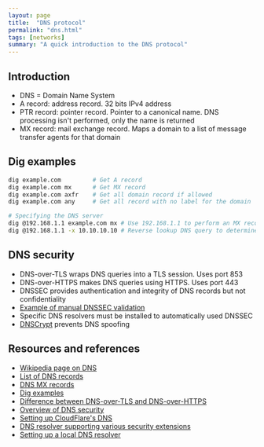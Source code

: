 ```yaml
---
layout: page
title:  "DNS protocol"
permalink: "dns.html"
tags: [networks]
summary: "A quick introduction to the DNS protocol"
---
```


## Introduction
* DNS = Domain Name System
* A record: address record. 32 bits IPv4 address
* PTR record: pointer record. Pointer to a canonical name. DNS processing isn't
  performed, only the name is returned
* MX record: mail exchange record. Maps a domain to a list of message transfer
  agents for that domain


## Dig examples
```bash
dig example.com         # Get A record
dig example.com mx      # Get MX record
dig example.com axfr    # Get all domain record if allowed
dig example.com any     # Get all record with no label for the domain

# Specifying the DNS server
dig @192.168.1.1 example.com mx # Use 192.168.1.1 to perform an MX record query
dig @192.168.1.1 -x 10.10.10.10 # Reverse lookup DNS query to determine the name
```


## DNS security
* DNS-over-TLS wraps DNS queries into a TLS session. Uses port 853
* DNS-over-HTTPS makes DNS queries using HTTPS. Uses port 443
* DNSSEC provides authentication and integrity of DNS records but not
  confidentiality
* [Example of manual DNSSEC validation](https://wiki.archlinux.org/index.php/DNSSEC#Basic_DNSSEC_validation)
* Specific DNS resolvers must be installed to automatically used DNSSEC
* [DNSCrypt](https://dnscrypt.info/) prevents DNS spoofing


## Resources and references
* [Wikipedia page on DNS](https://en.wikipedia.org/wiki/Domain_Name_System)
* [List of DNS records](https://en.wikipedia.org/wiki/List_of_DNS_record_types)
* [DNS MX records](https://en.wikipedia.org/wiki/MX_record)
* [Dig examples](https://www.thegeekstuff.com/2012/02/dig-command-examples/)
* [Difference between DNS-over-TLS and DNS-over-HTTPS](https://www.thesslstore.com/blog/dns-over-tls-vs-dns-over-https/)
* [Overview of DNS security](https://www.cloudflare.com/learning/dns/dns-security/)
* [Setting up CloudFlare's DNS](https://developers.cloudflare.com/1.1.1.1/setting-up-1.1.1.1/)
* [DNS resolver supporting various security extensions](https://wiki.archlinux.org/index.php/Dnscrypt-proxy)
* [Setting up a local DNS resolver](https://superuser.com/questions/410053/how-can-i-set-up-a-local-domain-so-that-everyone-on-my-local-network-can-view)